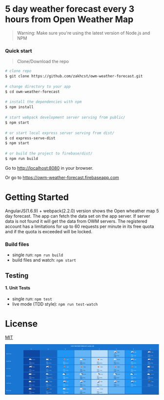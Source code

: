 # 5 day weather forecast every 3 hours from Open Weather Map

>Warning: Make sure you're using the latest version of Node.js and NPM

### Quick start

> Clone/Download the repo

```bash
# clone repo
$ git clone https://github.com/zakhcst/owm-weather-forecast.git

# change directory to your app
$ cd owm-weather-forecast

# install the dependencies with npm
$ npm install

# start webpack development server serving from public/
$ npm start

# or start local express server serving from dist/
$ cd express-serve-dist
$ npm start

# or build the project to firebase/dist/
$ npm run build
```

Go to [http://localhost:8080](http://localhost:8080) in your browser.

Or go to https://owm-weather-forecast.firebaseapp.com

# Getting Started

AngularJS(1.6.9) + webpack(2.2.0) version shows the Open wheather map 5 day forecast.
The app can fetch the data set on the app server.
If server data is not found it will get the data from OWM servers.
The registered account has a limitations for up to 60 requests per minute in its free quota and if the quota is exceeded will be locked.

### Build files

* single run: `npm run build`
* build files and watch: `npm start`

## Testing

#### 1. Unit Tests

* single run: `npm test`
* live mode (TDD style): `npm run test-watch`

# License

[MIT](/LICENSE)

![alt text](https://raw.githubusercontent.com/zakhcst/owm-weather-forecast/master/src/public/preview.png)